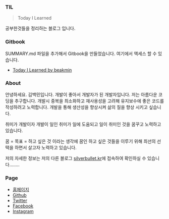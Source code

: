 ### TIL

> Today I Learned

공부한것들을 정리하는 블로그 입니다.

### Gitbook

SUMMARY.md 파일을 추가해서 Gitbook을 만들었습니다. 여기에서 액세스 할 수 있습니다.

-	[Today I Learned by beakmin](https://silverbullet087.gitbooks.io/today-i-learned/content/)

### About

안녕하세요. 김백민입니다. 개발이 좋아서 개발자가 된 개발자입니다. 저는 아름다운 코딩을 추구합니다. 개발시 중복을 최소화하고 재사용성을 고려해 유지보수에 좋은 코드를 작성하려고 노력합니다. 개발을 통해 생산성을 향상시켜 삶의 질을 향상 시키고 싶습니다.

취미가 개발이자 개발이 일인 취미가 일에 도움되고 일이 취미인 것을 꿈꾸고 노력하고 있습니다.

꿈 = 목표 = 하고 싶은 것 이라는 생각에 꿈인 하고 싶은 것들을 이루기 위해 최선의 선택을 하면서 살고자 노력하고 있습니다.

저의 자세한 정보는 저의 다른 블로그 [silverbullet.kr](http://silverbullet.kr/)에 접속하여 확인하실 수 있습니다........

### Page

-	[홈페이지](http://silverbullet.kr/)
-	[Github](https://github.com/silverbullet087)
-	[Twitter](https://twitter.com/SilverBullet21)
-	[Facebook](https://www.facebook.com/kim.baekmin.5)
-	[Instagram](https://www.instagram.com/silverbullet087/)
